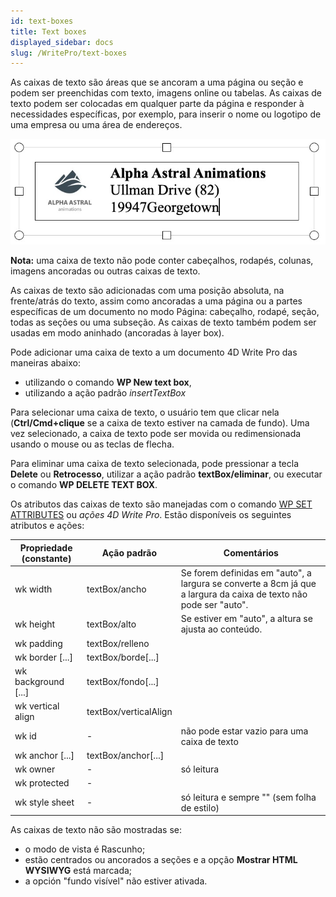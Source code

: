 ```yaml
---
id: text-boxes
title: Text boxes
displayed_sidebar: docs
slug: /WritePro/text-boxes
---
```



As caixas de texto são áreas que se ancoram a uma página ou seção e podem ser preenchidas com texto, imagens online ou tabelas. As caixas de texto podem ser colocadas em qualquer parte da página e responder à necessidades específicas, por exemplo, para inserir o nome ou logotipo de uma empresa ou uma área de endereços.

![](../../assets/en/WritePro/pict6131919.en.png)

**Nota:** uma caixa de texto não pode conter cabeçalhos, rodapés, colunas, imagens ancoradas ou outras caixas de texto.

As caixas de texto são adicionadas com uma posição absoluta, na frente/atrás do texto, assim como ancoradas a uma página ou a partes específicas de um documento no modo Página: cabeçalho, rodapé, seção, todas as seções ou uma subseção. As caixas de texto também podem ser usadas em modo aninhado (ancoradas à layer box).

Pode adicionar uma caixa de texto a um documento 4D Write Pro das maneiras abaixo:

* utilizando o comando **WP New text box**,
* utilizando a ação padrão *insertTextBox*

Para selecionar uma caixa de texto, o usuário tem que clicar nela (**Ctrl/Cmd+clique** se a caixa de texto estiver na camada de fundo). Uma vez selecionado, a caixa de texto pode ser movida ou redimensionada usando o mouse ou as teclas de flecha.

Para eliminar uma caixa de texto selecionada, pode pressionar a tecla **Delete** ou **Retrocesso**, utilizar a ação padrão **textBox/eliminar**, ou executar o comando **WP DELETE TEXT BOX**.

Os atributos das caixas de texto são manejadas com o comando [WP SET ATTRIBUTES](../commands/wp-set-attributes) ou *ações 4D Write Pro*. Estão disponíveis os seguintes atributos e ações:  
  
| **Propriedade (constante)** | **Ação padrão**       | **Comentários**                                                                                                   |
| --------------------------- | --------------------- | ----------------------------------------------------------------------------------------------------------------- |
| wk width                    | textBox/ancho         | Se forem definidas em "auto", a largura se converte a 8cm já que a largura da caixa de texto não pode ser "auto". |
| wk height                   | textBox/alto          | Se estiver em "auto", a altura se ajusta ao conteúdo.                                                             |
| wk padding                  | textBox/relleno       |                                                                                                                   |
| wk border \[...\]           | textBox/borde\[...\]  |                                                                                                                   |
| wk background \[...\]       | textBox/fondo\[...\]  |                                                                                                                   |
| wk vertical align           | textBox/verticalAlign |                                                                                                                   |
| wk id                       | \-                    | não pode estar vazio para uma caixa de texto                                                                      |
| wk anchor \[...\]           | textBox/anchor\[...\] |                                                                                                                   |
| wk owner                    | \-                    | só leitura                                                                                                        |
| wk protected                | \-                    |                                                                                                                   |
| wk style sheet              | \-                    | só leitura e sempre "" (sem folha de estilo)                                                                      |

As caixas de texto não são mostradas se:

* o modo de vista é Rascunho;
* estão centrados ou ancorados a seções e a opção **Mostrar HTML WYSIWYG** está marcada;
* a opción "fundo visível" não estiver ativada.